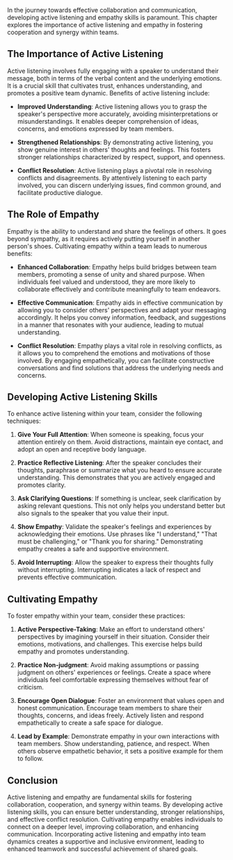 
In the journey towards effective collaboration and communication, developing active listening and empathy skills is paramount. This chapter explores the importance of active listening and empathy in fostering cooperation and synergy within teams.

The Importance of Active Listening
----------------------------------

Active listening involves fully engaging with a speaker to understand their message, both in terms of the verbal content and the underlying emotions. It is a crucial skill that cultivates trust, enhances understanding, and promotes a positive team dynamic. Benefits of active listening include:

* **Improved Understanding**: Active listening allows you to grasp the speaker's perspective more accurately, avoiding misinterpretations or misunderstandings. It enables deeper comprehension of ideas, concerns, and emotions expressed by team members.

* **Strengthened Relationships**: By demonstrating active listening, you show genuine interest in others' thoughts and feelings. This fosters stronger relationships characterized by respect, support, and openness.

* **Conflict Resolution**: Active listening plays a pivotal role in resolving conflicts and disagreements. By attentively listening to each party involved, you can discern underlying issues, find common ground, and facilitate productive dialogue.

The Role of Empathy
-------------------

Empathy is the ability to understand and share the feelings of others. It goes beyond sympathy, as it requires actively putting yourself in another person's shoes. Cultivating empathy within a team leads to numerous benefits:

* **Enhanced Collaboration**: Empathy helps build bridges between team members, promoting a sense of unity and shared purpose. When individuals feel valued and understood, they are more likely to collaborate effectively and contribute meaningfully to team endeavors.

* **Effective Communication**: Empathy aids in effective communication by allowing you to consider others' perspectives and adapt your messaging accordingly. It helps you convey information, feedback, and suggestions in a manner that resonates with your audience, leading to mutual understanding.

* **Conflict Resolution**: Empathy plays a vital role in resolving conflicts, as it allows you to comprehend the emotions and motivations of those involved. By engaging empathetically, you can facilitate constructive conversations and find solutions that address the underlying needs and concerns.

Developing Active Listening Skills
----------------------------------

To enhance active listening within your team, consider the following techniques:

1. **Give Your Full Attention**: When someone is speaking, focus your attention entirely on them. Avoid distractions, maintain eye contact, and adopt an open and receptive body language.

2. **Practice Reflective Listening**: After the speaker concludes their thoughts, paraphrase or summarize what you heard to ensure accurate understanding. This demonstrates that you are actively engaged and promotes clarity.

3. **Ask Clarifying Questions**: If something is unclear, seek clarification by asking relevant questions. This not only helps you understand better but also signals to the speaker that you value their input.

4. **Show Empathy**: Validate the speaker's feelings and experiences by acknowledging their emotions. Use phrases like "I understand," "That must be challenging," or "Thank you for sharing." Demonstrating empathy creates a safe and supportive environment.

5. **Avoid Interrupting**: Allow the speaker to express their thoughts fully without interrupting. Interrupting indicates a lack of respect and prevents effective communication.

Cultivating Empathy
-------------------

To foster empathy within your team, consider these practices:

1. **Active Perspective-Taking**: Make an effort to understand others' perspectives by imagining yourself in their situation. Consider their emotions, motivations, and challenges. This exercise helps build empathy and promotes understanding.

2. **Practice Non-judgment**: Avoid making assumptions or passing judgment on others' experiences or feelings. Create a space where individuals feel comfortable expressing themselves without fear of criticism.

3. **Encourage Open Dialogue**: Foster an environment that values open and honest communication. Encourage team members to share their thoughts, concerns, and ideas freely. Actively listen and respond empathetically to create a safe space for dialogue.

4. **Lead by Example**: Demonstrate empathy in your own interactions with team members. Show understanding, patience, and respect. When others observe empathetic behavior, it sets a positive example for them to follow.

Conclusion
----------

Active listening and empathy are fundamental skills for fostering collaboration, cooperation, and synergy within teams. By developing active listening skills, you can ensure better understanding, stronger relationships, and effective conflict resolution. Cultivating empathy enables individuals to connect on a deeper level, improving collaboration, and enhancing communication. Incorporating active listening and empathy into team dynamics creates a supportive and inclusive environment, leading to enhanced teamwork and successful achievement of shared goals.
